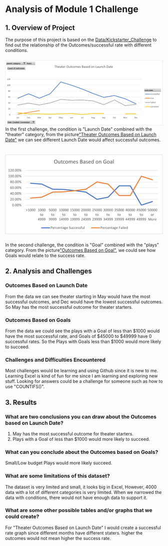 # Analysis of Module 1 Challenge


## 1. Overview of Project
The purpose of this project is based on the [Data/Kickstarter_Challenge](https://github.com/zk100yyy/kickstarter-analysis/blob/resources/resources/Kickstarter_Challenge.xlsx?raw=true) to find out the relationship of the Outcomes/successful rate with different conditions.
###
![image_name](https://github.com/zk100yyy/kickstarter-analysis/blob/resources/resources/Theater_Outcomes_vs_Launch.png?raw=true)
In the first challenge, the condition is  "Launch Date" combined with the "theater" category, from the picture["Theater Outcomes Based on Launch Date"](https://github.com/zk100yyy/kickstarter-analysis/blob/main/README.md#) we can see different Launch Date would affect successful outcomes.
# ![image_name](https://github.com/zk100yyy/kickstarter-analysis/blob/resources/resources/Outcomes_vs_Goals.png?raw=true)
In the second challenge, the condition is "Goal" combined with the "plays" category. From the picture["Outcomes Based on Goal"](https://github.com/zk100yyy/kickstarter-analysis/blob/main/README.md#-1), we could see how Goals would relate to the success rate.

## 2. Analysis and Challenges
### Outcomes Based on Launch Date
From the data we can see theater starting in May would have the most successful outcomes, and Dec would have the lowest successful outcomes. So May has the most successful outcome for theater starters.
### Outcomes Based on Goals
From the data we could see the plays with a Goal of less than $1000 would have the most successful rate, and Goals of $45000 to $49999 have 0 successful rates. So the Plays with Goals less than $1000 would more likely to succeed.
### Challenges and Difficulties Encountered
Most challenges would be learning and using Github since it is new to me. Learning Excel is kind of fun for me since I am learning and exploring new stuff. Looking for answers could be a challenge for someone such as how to use "COUNTIFS()".

## 3. Results
### What are two conclusions you can draw about the Outcomes based on Launch Date?
1. May has the most successful outcome for theater starters. 
2. Plays with a Goal of less than $1000 would more likely to succeed.

### What can you conclude about the Outcomes based on Goals?
Small/Low budget Plays would more likely succeed. 

### What are some limitations of this dataset?
The dataset is very limited and small, it looks big in Excel, However, 4000 data with a lot of different categories is very limited. When we narrowed the data with conditions, there would not have enough data to support it.
### What are some other possible tables and/or graphs that we could create?
For "Theater Outcomes Based on Launch Date" I would create a successful rate graph since different months have different staters. higher the outcomes would not mean higher the success rate.
